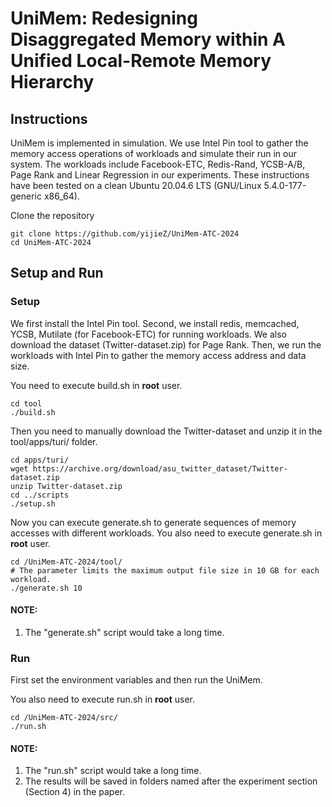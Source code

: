 # UniMem: Redesigning Disaggregated Memory within A Unified Local-Remote Memory Hierarchy
## Instructions
UniMem is implemented in simulation. We use Intel Pin tool to gather the memory access operations of workloads and simulate their run in our system. The workloads include Facebook-ETC, Redis-Rand, YCSB-A/B, Page Rank and Linear Regression in our experiments. These instructions have been tested on a clean Ubuntu 20.04.6 LTS (GNU/Linux 5.4.0-177-generic x86_64).

Clone the repository
```
git clone https://github.com/yijieZ/UniMem-ATC-2024
cd UniMem-ATC-2024
```

## Setup and Run
### Setup
We first install the Intel Pin tool. Second, we install redis, memcached, YCSB, Mutilate (for Facebook-ETC) for running workloads. We also download the dataset (Twitter-dataset.zip) for Page Rank. Then, we run the workloads with Intel Pin to gather the memory access address and data size.

You need to execute build.sh in **root** user.

```
cd tool
./build.sh
```

Then you need to manually download the Twitter-dataset and unzip it in the tool/apps/turi/ folder.

```
cd apps/turi/
wget https://archive.org/download/asu_twitter_dataset/Twitter-dataset.zip
unzip Twitter-dataset.zip
cd ../scripts
./setup.sh
```

Now you can execute generate.sh to generate sequences of memory accesses with different workloads. You also need to execute generate.sh in **root** user.

```
cd /UniMem-ATC-2024/tool/
# The parameter limits the maximum output file size in 10 GB for each workload.
./generate.sh 10
```

#### NOTE: 

1. The "generate.sh" script would take a long time.

### Run
First set the environment variables and then run the UniMem.

You also need to execute run.sh in **root** user.
```
cd /UniMem-ATC-2024/src/
./run.sh
```

#### NOTE: 

1. The "run.sh" script would take a long time.
2. The results will be saved in folders named after the experiment section (Section 4) in the paper.
